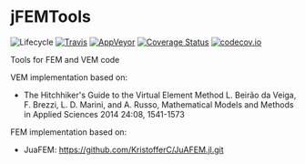# jFEMTools

![Lifecycle](https://img.shields.io/badge/lifecycle-experimental-orange.svg)
[![Travis](https://travis-ci.org/Paulms/jFEMTools.jl.svg?branch=master)](https://travis-ci.org/Paulms/jFEMTools.jl)
[![AppVeyor](https://ci.appveyor.com/api/projects/status/99gxgpykq2nd7gp8?svg=true)](https://ci.appveyor.com/project/Paulms/jfemtools-jl)
[![Coverage Status](https://coveralls.io/repos/github/Paulms/jFEMTools.jl/badge.svg?branch=master)](https://coveralls.io/github/Paulms/jFEMTools.jl?branch=master)
[![codecov.io](http://codecov.io/github/Paulms/jFEMTools.jl/coverage.svg?branch=master)](http://codecov.io/github/Paulms/jFEMTools.jl?branch=master)

Tools for FEM and VEM code

VEM implementation based on:

- The Hitchhiker's Guide to the Virtual Element Method
L. Beirão da Veiga, F. Brezzi, L. D. Marini, and A. Russo, Mathematical Models and Methods in Applied Sciences 2014 24:08, 1541-1573

FEM implementation based on:

- JuaFEM: https://github.com/KristofferC/JuAFEM.jl.git
